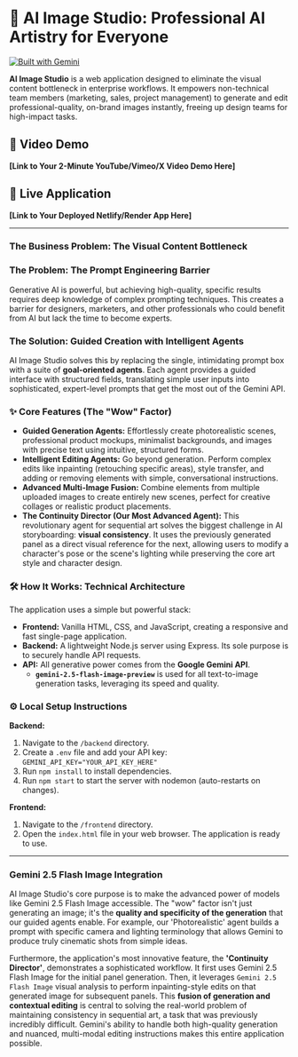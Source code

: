 # 🎨 AI Image Studio: Professional AI Artistry for Everyone

[![Built with Gemini](https://img.shields.io/badge/Built%20with-Gemini%20API-4285F4)](https://ai.google.dev/)

**AI Image Studio** is a web application designed to eliminate the visual content bottleneck in enterprise workflows. It empowers non-technical team members (marketing, sales, project management) to generate and edit professional-quality, on-brand images instantly, freeing up design teams for high-impact tasks.
## 🎥 Video Demo

**[Link to Your 2-Minute YouTube/Vimeo/X Video Demo Here]**

## 🚀 Live Application

**[Link to Your Deployed Netlify/Render App Here]**

---
### The Business Problem: The Visual Content Bottleneck
### The Problem: The Prompt Engineering Barrier

Generative AI is powerful, but achieving high-quality, specific results requires deep knowledge of complex prompting techniques. This creates a barrier for designers, marketers, and other professionals who could benefit from AI but lack the time to become experts.

### The Solution: Guided Creation with Intelligent Agents

AI Image Studio solves this by replacing the single, intimidating prompt box with a suite of **goal-oriented agents**. Each agent provides a guided interface with structured fields, translating simple user inputs into sophisticated, expert-level prompts that get the most out of the Gemini API.

### ✨ Core Features (The "Wow" Factor)

-   **Guided Generation Agents:** Effortlessly create photorealistic scenes, professional product mockups, minimalist backgrounds, and images with precise text using intuitive, structured forms.
-   **Intelligent Editing Agents:** Go beyond generation. Perform complex edits like inpainting (retouching specific areas), style transfer, and adding or removing elements with simple, conversational instructions.
-   **Advanced Multi-Image Fusion:** Combine elements from multiple uploaded images to create entirely new scenes, perfect for creative collages or realistic product placements.
-   **The Continuity Director (Our Most Advanced Agent):** This revolutionary agent for sequential art solves the biggest challenge in AI storyboarding: **visual consistency**. It uses the previously generated panel as a direct visual reference for the next, allowing users to modify a character's pose or the scene's lighting while preserving the core art style and character design.

### 🛠️ How It Works: Technical Architecture

The application uses a simple but powerful stack:
-   **Frontend:** Vanilla HTML, CSS, and JavaScript, creating a responsive and fast single-page application.
-   **Backend:** A lightweight Node.js server using Express. Its sole purpose is to securely handle API requests.
-   **API:** All generative power comes from the **Google Gemini API**.
    -   **`gemini-2.5-flash-image-preview`** is used for all text-to-image generation tasks, leveraging its speed and quality.
   

### ⚙️ Local Setup Instructions

**Backend:**
1.  Navigate to the `/backend` directory.
2.  Create a `.env` file and add your API key: `GEMINI_API_KEY="YOUR_API_KEY_HERE"`
3.  Run `npm install` to install dependencies.
4.  Run `npm start` to start the server with nodemon (auto-restarts on changes).

**Frontend:**
1.  Navigate to the `/frontend` directory.
2.  Open the `index.html` file in your web browser. The application is ready to use.

---

### Gemini 2.5 Flash Image Integration

AI Image Studio's core purpose is to make the advanced power of models like Gemini 2.5 Flash Image accessible. The "wow" factor isn't just generating an image; it's the **quality and specificity of the generation** that our guided agents enable. For example, our 'Photorealistic' agent builds a prompt with specific camera and lighting terminology that allows Gemini to produce truly cinematic shots from simple ideas.

Furthermore, the application's most innovative feature, the **'Continuity Director'**, demonstrates a sophisticated workflow. It first uses Gemini 2.5 Flash Image for the initial panel generation. Then, it leverages `Gemini 2.5 Flash Image` visual analysis to perform inpainting-style edits on that generated image for subsequent panels. This **fusion of generation and contextual editing** is central to solving the real-world problem of maintaining consistency in sequential art, a task that was previously incredibly difficult. Gemini's ability to handle both high-quality generation and nuanced, multi-modal editing instructions makes this entire application possible.
